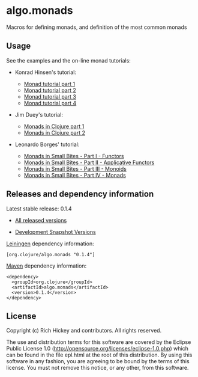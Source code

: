 # algo.monads

Macros for defining monads, and definition of the most common monads

## Usage

See the examples and the on-line monad tutorials:

* Konrad Hinsen's tutorial:
  * [Monad tutorial part 1](http://onclojure.com/2009/03/05/a-monad-tutorial-for-clojure-programmers-part-1/)
  * [Monad tutorial part 2](http://onclojure.com/2009/03/06/a-monad-tutorial-for-clojure-programmers-part-2/)
  * [Monad tutorial part 3](http://onclojure.com/2009/03/23/a-monad-tutorial-for-clojure-programmers-part-3/)
  * [Monad tutorial part 4](http://onclojure.com/2009/04/24/a-monad-tutorial-for-clojure-programmers-part-4/)

* Jim Duey's tutorial:
  * [Monads in Clojure part 1](http://intensivesystems.net/tutorials/monads_101.html)
  * [Monads in Clojure part 2](http://intensivesystems.net/tutorials/monads_201.html)
  
* Leonardo Borges' tutorial:
  * [Monads in Small Bites - Part I   - Functors](http://www.leonardoborges.com/writings/2012/11/30/monads-in-small-bites-part-i-functors/)
  * [Monads in Small Bites - Part II  - Applicative Functors](http://www.leonardoborges.com/writings/2012/12/02/monads-in-small-bites-part-ii-applicative-functors/)
  * [Monads in Small Bites - Part III - Monoids](http://www.leonardoborges.com/writings/2012/12/05/monads-in-small-bites-part-iii-monoids/)
  * [Monads in Small Bites - Part IV  - Monads](http://www.leonardoborges.com/writings/2012/12/08/monads-in-small-bites-part-iv-monads/)


## Releases and dependency information

Latest stable release: 0.1.4

* [All released versions](http://search.maven.org/#search%7Cgav%7C1%7Cg%3A%22org.clojure%22%20AND%20a%3A%22algo.monads%22)

* [Development Snapshot Versions](https://oss.sonatype.org/index.html#nexus-search;gav~org.clojure~algo.monads~~~)

[Leiningen](http://github.com/technomancy/leiningen/) dependency information:

    [org.clojure/algo.monads "0.1.4"]

[Maven](http://maven.apache.org/) dependency information:

    <dependency>
      <groupId>org.clojure</groupId>
      <artifactId>algo.monads</artifactId>
      <version>0.1.4</version>
    </dependency>


## License

Copyright (c) Rich Hickey and contributors. All rights reserved.

The use and distribution terms for this software are covered by the
Eclipse Public License 1.0 (http://opensource.org/licenses/eclipse-1.0.php)
which can be found in the file epl.html at the root of this distribution.
By using this software in any fashion, you are agreeing to be bound by
the terms of this license.
You must not remove this notice, or any other, from this software.


